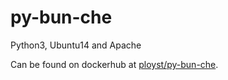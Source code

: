 # py-bun-che

Python3, Ubuntu14 and Apache

Can be found on dockerhub at [ployst/py-bun-che](https://hub.docker.com/r/ployst/py-bun-che/).
